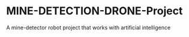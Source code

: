 # MINE-DETECTION-DRONE-Project
A mine-detector robot project that works with artificial intelligence
